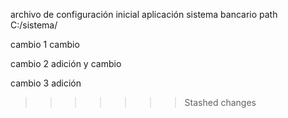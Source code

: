 archivo de configuración inicial aplicación sistema bancario 
path C:/sistema/

cambio 1 cambio 

cambio 2 adición y cambio 

cambio 3 adición
>>>>>>> Stashed changes


